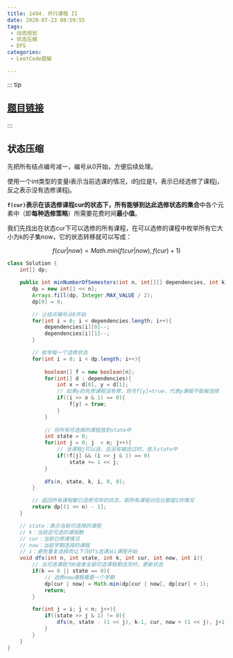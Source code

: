 ```yaml
---
title: 1494. 并行课程 II
date: 2020-07-23 08:59:55
tags:
 - 动态规划
 - 状态压缩 
 - DFS
categories:
 - LeetCode题解

---
```


::: tip

## [题目链接](https://leetcode-cn.com/problems/parallel-courses-ii/)

:::

## 状态压缩

先把所有结点编号减一，编号从0开始，方便后续处理。

使用一个int类型的变量i表示当前选课的情况，i的j位是1，表示已经选修了课程j，反之表示没有选修课程j。

**`f(cur)`**表示在该选修课程cur的状态下，所有能够到达此选修状态的**集合**中各个元素中（即**每种选修策略**）所需要花费时间**最小值**。

我们先找出在状态cur下可以选修的所有课程，在可以选修的课程中枚举所有它大小为k的子集now，它的状态转移就可以写成：

$$ f(cur | now) = Math.min(f(cur | now), f(cur)+1) $$

```java
class Solution {
    int[] dp;

    public int minNumberOfSemesters(int n, int[][] dependencies, int k) {
        dp = new int[1 << n];
        Arrays.fill(dp, Integer.MAX_VALUE / 2);
        dp[0] = 0;

        // 让结点编号从0开始
        for(int i = 0; i < dependencies.length; i++){
            dependencies[i][0]--;
            dependencies[i][1]--;
        }

        // 枚举每一个选修状态
        for(int i = 0; i < dp.length; i++){
            
            boolean[] f = new boolean[n];
            for(int[] d : dependencies){
                int x = d[0], y = d[1];
                // 如果y的先修课程没有修，则令f[y]=true，代表y课程不能被选择
                if((i >> x & 1) == 0){
                    f[y] = true;
                }
            }
            
            // 将所有可选择的课程放到state中
            int state = 0;
            for(int j = 0; j  < n; j++){
                // 当课程j可以选，且没有被选过时，放入state中
                if(!f[j] && (i >> j & 1) == 0)
                    state += 1 << j;
            }
			
            dfs(n, state, k, i, 0, 0);        
        }

        // 返回所有课程都已选修完毕的状态，即所有课程对应位都是1的情况
        return dp[(1 << n) - 1];
    }

    // state：表示当前可选择的课程
    // k：当前还可选的课程数
    // cur：当前已修课情况
    // now：当前学期选择的课程
    // i：避免重复选择而让下次dfs选课从i课程开始
    void dfs(int n, int state, int k, int cur, int now, int i){
        // 当可选课程为0或者全部可选课程都选完时，更新状态
        if(k == 0 || state == 0){
            // 选修now课程需要一个学期
            dp[cur | now] = Math.min(dp[cur | now], dp[cur] + 1);
            return;
        }

        for(int j = i; j < n; j++){
            if((state >> j & 1) != 0){
                dfs(n, state - (1 << j), k-1, cur, now + (1 << j), j+1);
            }
        }
    }
}
```

